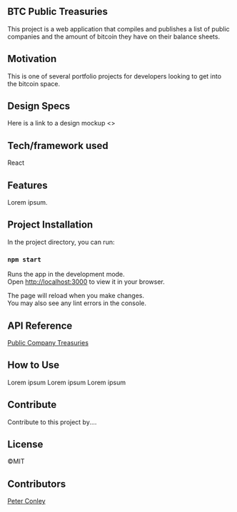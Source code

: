 ## BTC Public Treasuries

This project is a web application that compiles and publishes a list of public companies and the amount of bitcoin they have on their balance sheets.

## Motivation

This is one of several portfolio projects for developers looking to get into the bitcoin space.

## Design Specs

Here is a link to a design mockup <>

## Tech/framework used

React

## Features

Lorem ipsum.

## Project Installation

In the project directory, you can run:

### `npm start`

Runs the app in the development mode.\
Open [http://localhost:3000](http://localhost:3000) to view it in your browser.

The page will reload when you make changes.\
You may also see any lint errors in the console.

## API Reference

[Public Company Treasuries](https://api.coingecko.com/api/v3/companies/public_treasury/bitcoin)

## How to Use

Lorem ipsum
Lorem ipsum
Lorem ipsum

## Contribute

Contribute to this project by....

## License

©MIT 

## Contributors

[Peter Conley](https://github.com/peterdavidconley)



